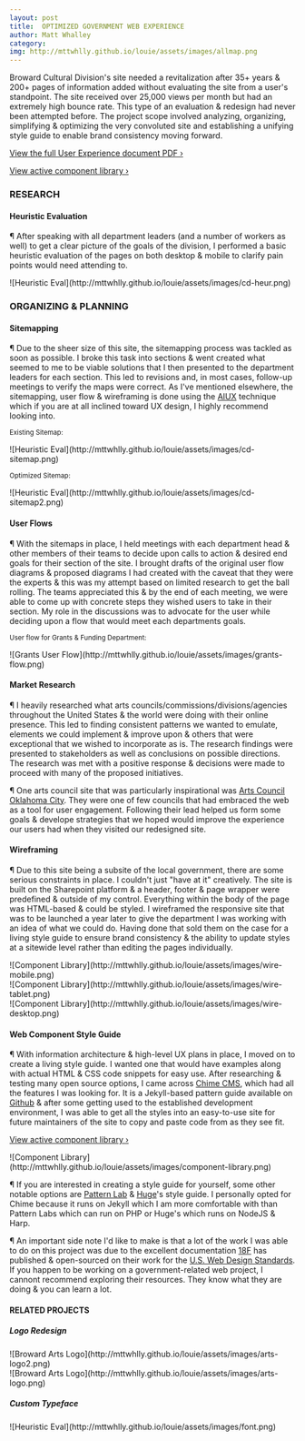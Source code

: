 ```yaml
---
layout: post
title:  OPTIMIZED GOVERNMENT WEB EXPERIENCE
author: Matt Whalley
category: 
img: http://mttwhlly.github.io/louie/assets/images/allmap.png
---
```


<span class="intro__p" markdown="1">Broward Cultural Division's site needed a revitalization after 35+ years & 200+ pages of information added without evaluating the site from a user's standpoint. The site received over 25,000 views per month but had an extremely high bounce rate. This type of an evaluation & redesign had never been attempted before. The project scope involved analyzing, organizing, simplifying & optimizing the very convoluted site and establishing a unifying style guide to enable brand consistency moving forward.</span>

[View the full User Experience document PDF ›](http://mttwhlly.github.io/louie/assets/docs/cdux.pdf)

[View active component library ›](http://broward-arts-component-library.s3-website-us-east-1.amazonaws.com/)

### RESEARCH

#### Heuristic Evaluation   

¶ After speaking with all department leaders (and a number of workers as well) to get a clear picture of the goals of the division, I performed a basic heuristic evaluation of the pages on both desktop & mobile to clarify pain points would need attending to.

<div class="column green" markdown="1">
![Heuristic Eval](http://mttwhlly.github.io/louie/assets/images/cd-heur.png)
</div>

### ORGANIZING & PLANNING   

#### Sitemapping

¶ Due to the sheer size of this site, the sitemapping process was tackled as soon as possible. I broke this task into sections & went created what seemed to me to be viable solutions that I then presented to the department leaders for each section. This led to revisions and, in most cases, follow-up meetings to verify the maps were correct. As I've mentioned elsewhere, the sitemapping, user flow & wireframing is done using the [AIUX](https://rwd.aiux.co/) technique which if you are at all inclined toward UX design, I highly recommend looking into.

<small>Existing Sitemap:</small>
<div class="column green" markdown="1">
![Heuristic Eval](http://mttwhlly.github.io/louie/assets/images/cd-sitemap.png)
</div>

<!--
<div class="column green" markdown="1">
![Heuristic Eval](http://mttwhlly.github.io/louie/assets/images/oldsite1.png)
</div>
<div class="column green" markdown="1">
![Heuristic Eval](http://mttwhlly.github.io/louie/assets/images/oldsite2.png)
</div>
<div class="column green" markdown="1">
![Heuristic Eval](http://mttwhlly.github.io/louie/assets/images/oldsite3.png)
</div>
<div class="column green" markdown="1">
![Heuristic Eval](http://mttwhlly.github.io/louie/assets/images/oldsite4.png)
</div>
<div class="column green" markdown="1">
![Heuristic Eval](http://mttwhlly.github.io/louie/assets/images/oldsite5.png)
</div>
<div class="column green" markdown="1">
![Heuristic Eval](http://mttwhlly.github.io/louie/assets/images/oldsite6.png)
</div>
<div class="column green" markdown="1">
![Heuristic Eval](http://mttwhlly.github.io/louie/assets/images/oldsite7.png)
</div>
<div class="column green" markdown="1">
![Heuristic Eval](http://mttwhlly.github.io/louie/assets/images/oldsite8.png)
</div>
-->

<small>Optimized Sitemap:</small>
<div class="column green" markdown="1">
![Heuristic Eval](http://mttwhlly.github.io/louie/assets/images/cd-sitemap2.png)
</div>
<!--
<div class="column green" markdown="1">
![Revised Sitemap](http://mttwhlly.github.io/louie/assets/images/newsite1.png)
</div>
<div class="column green" markdown="1">
![Revised Sitemap](http://mttwhlly.github.io/louie/assets/images/newsite2.png)
</div>
<div class="column green" markdown="1">
![Revised Sitemap](http://mttwhlly.github.io/louie/assets/images/newsite3.png)
</div>
<div class="column green" markdown="1">
![Revised Sitemap](http://mttwhlly.github.io/louie/assets/images/newsite4.png)
</div>
<div class="column green" markdown="1">
![Revised Sitemap](http://mttwhlly.github.io/louie/assets/images/newsite5.png)
</div>
<div class="column green" markdown="1">
![Revised Sitemap](http://mttwhlly.github.io/louie/assets/images/newsite6.png)
</div>
<div class="column green" markdown="1">
![Revised Sitemap](http://mttwhlly.github.io/louie/assets/images/newsite7.png)
</div>
<div class="column green" markdown="1">
![Revised Sitemap](http://mttwhlly.github.io/louie/assets/images/newsite8.png)
</div>
-->

#### User Flows     

¶ With the sitemaps in place, I held meetings with each department head & other members of their teams to decide upon calls to action & desired end goals for their section of the site. I brought drafts of the original user flow diagrams & proposed diagrams I had created with the caveat that they were the experts & this was my attempt based on limited research to get the ball rolling. The teams appreciated this & by the end of each meeting, we were able to come up with concrete steps they wished users to take in their section. My role in the discussions was to advocate for the user while deciding upon a flow that would meet each departments goals. 

<small>User flow for Grants & Funding Department:</small>

<div class="column green" markdown="1">
![Grants User Flow](http://mttwhlly.github.io/louie/assets/images/grants-flow.png)
</div>

#### Market Research

¶ I heavily researched what arts councils/commissions/divisions/agencies throughout the United States & the world were doing with their online presence. This led to finding consistent patterns we wanted to emulate, elements we could implement & improve upon & others that were exceptional that we wished to incorporate as is. The research findings were presented to stakeholders as well as conclusions on possible directions. The research was met with a positive response & decisions were made to proceed with many of the proposed initiatives.

¶ One arts council site that was particularly inspirational was [Arts Council Oklahoma City](https://www.artscouncilokc.com/). They were one of few councils that had embraced the web as a tool for user engagement. Following their lead helped us form some goals & develope strategies that we hoped would improve the experience our users had when they visited our redesigned site.

#### Wireframing

¶ Due to this site being a subsite of the local government, there are some serious constraints in place. I couldn't just "have at it" creatively. The site is built on the Sharepoint platform & a header, footer & page wrapper were predefined & outside of my control. Everything within the body of the page was HTML-based & could be styled. I wireframed the responsive site that was to be launched a year later to give the department I was working with an idea of what we could do. Having done that sold them on the case for a living style guide to ensure brand consistency & the ability to update styles at a sitewide level rather than editing the pages individually.

<div class="column green" markdown="1">
![Component Library](http://mttwhlly.github.io/louie/assets/images/wire-mobile.png)
</div>
<div class="column green" markdown="1">
![Component Library](http://mttwhlly.github.io/louie/assets/images/wire-tablet.png)
</div>
<div class="column green" markdown="1">
![Component Library](http://mttwhlly.github.io/louie/assets/images/wire-desktop.png)
</div>

#### Web Component Style Guide 

¶ With information architecture & high-level UX plans in place, I moved on to create a living style guide. I wanted one that would have examples along with actual HTML & CSS code snippets for easy use. After researching & testing many open source options, I came across [Chime CMS](https://github.com/codeforamerica/chime), which had all the features I was looking for. It is a Jekyll-based pattern guide available on [Github]() & after some getting used to the established development environment, I was able to get all the styles into an easy-to-use site for future maintainers of the site to copy and paste code from as they see fit.

[View active component library ›](http://broward-arts-component-library.s3-website-us-east-1.amazonaws.com/)

<div class="column green" markdown="1">
![Component Library](http://mttwhlly.github.io/louie/assets/images/component-library.png)
</div>

¶ If you are interested in creating a style guide for yourself, some other notable options are [Pattern Lab](http://patternlab.io) & [Huge](https://hugeinc.github.io/styleguide/)'s style guide. I personally opted for Chime because it runs on Jekyll which I am more comfortable with than Pattern Labs which can run on PHP or Huge's which runs on NodeJS & Harp. 

¶ An important side note I'd like to make is that a lot of the work I was able to do on this project was due to the excellent documentation [18F](https://18f.gsa.gov/) has published & open-sourced on their work for the [U.S. Web Design Standards](https://18f.gsa.gov/2015/09/28/web-design-standards/). If you happen to be working on a government-related web project, I cannont recommend exploring their resources. They know what they are doing & you can learn a lot.

#### RELATED PROJECTS

##### Logo Redesign

<div class="column green" markdown="1">
![Broward Arts Logo](http://mttwhlly.github.io/louie/assets/images/arts-logo2.png)
</div>
<div class="column green" markdown="1">
![Broward Arts Logo](http://mttwhlly.github.io/louie/assets/images/arts-logo.png)
</div>

##### Custom Typeface

<div class="column green" markdown="1">
![Heuristic Eval](http://mttwhlly.github.io/louie/assets/images/font.png)
</div>
